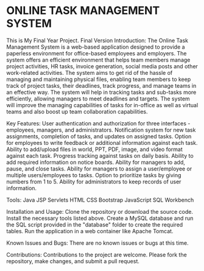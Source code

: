 # ONLINE TASK MANAGEMENT SYSTEM
This is My Final Year Project. Final Version
Introduction: The Online Task Management System is a web-based application designed to provide a paperless environment for office-based employees and employers. The system offers an efficient environment that helps team members manage project activities, HR tasks, invoice generation, social media posts and other work-related activities. The system aims to get rid of the hassle of managing and maintaining physical files, enabling team members to keep track of project tasks, their deadlines, track progress, and manage teams in an effective way. The system will help in tracking tasks and sub-tasks more efficiently, allowing managers to meet deadlines and targets. The system will improve the managing capabilities of tasks for in-office as well as virtual teams and also boost up team collaboration capabilities.

Key Features: User authentication and authorization for three interfaces - employees, managers, and administrators. Notification system for new task assignments, completion of tasks, and updates on assigned tasks. Option for employees to write feedback or additional information against each task. Ability to add/upload files in world, PPT, PDF, image, and video format against each task. Progress tracking against tasks on daily basis. Ability to add required information on notice boards. Ability for managers to add, pause, and close tasks. Ability for managers to assign a user/employee or multiple users/employees to tasks. Option to prioritize tasks by giving numbers from 1 to 5. Ability for administrators to keep records of user information.

Tools: Java JSP Servlets HTML CSS Bootstrap JavaScript SQL Workbench

Installation and Usage: Clone the repository or download the source code. Install the necessary tools listed above. Create a MySQL database and run the SQL script provided in the "database" folder to create the required tables. Run the application in a web container like Apache Tomcat.

Known Issues and Bugs: There are no known issues or bugs at this time.

Contributions: Contributions to the project are welcome. Please fork the repository, make changes, and submit a pull request.

